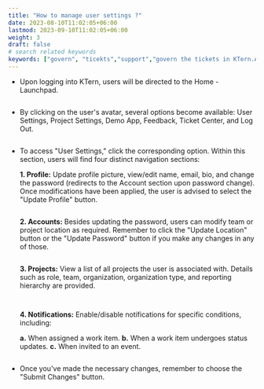 ```yaml
---
title: "How to manage user settings ?"
date: 2023-08-10T11:02:05+06:00
lastmod: 2023-09-10T11:02:05+06:00
weight: 3
draft: false
# search related keywords
keywords: ["govern", "ticekts","support","govern the tickets in KTern.AI"]
---
```


<ul>
<li>
Upon logging into KTern, users will be directed to the Home - Launchpad. 
</li>
 
![]()

<li>
By clicking on the user's avatar, several options become available: User Settings, Project Settings, Demo App, Feedback, Ticket Center, and Log Out.
</li>

![]()

<li>
To access "User Settings," click the corresponding option. Within this section, users will find four distinct navigation sections:
</li>

**1. Profile:** Update profile picture, view/edit name, email, bio, and change the password (redirects to the Account section upon password change). Once modifications have been applied, the user is advised to select the "Update Profile" button.

![]()
 
**2. Accounts:** Besides updating the password, users can modify team or project location as required. Remember to click the "Update Location" button or the "Update Password" button if you make any changes in any of those.

![]()

**3. Projects:** View a list of all projects the user is associated with. Details such as role, team, organization, organization type, and reporting hierarchy are provided.

![]()

![]()
 
**4. Notifications:** Enable/disable notifications for specific conditions, including: 

**a.** When assigned a work item. 
**b.** When a work item undergoes status updates. 
**c.** When invited to an event.

![]()

<li>
Once you've made the necessary changes, remember to choose the "Submit Changes" button.	
</li>
</ul>
